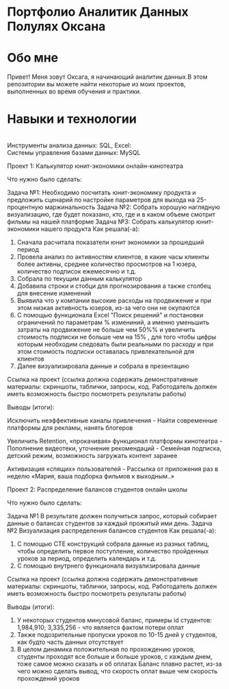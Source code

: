 # Портфолио Аналитик Данных Полулях Оксана
 
# Обо мне 
Привет! Меня зовут Оксага, я начинающий аналитик данных.В этом репозитории вы можете найти некоторые из моих проектов, выполненных во время обучения и практики.

# Навыки и технологии
<br> Инструменты анализа данных: SQL, Excel:
<br>Системы управления базами данных: MySQL


Проект 1: Калькулятор юнит-экономики онлайн-кинотеатра

Что нужно было сделать:

Задача №1: Необходимо посчитать юнит-экономику продукта и предложить сценарий по настройке параметров для выхода на 25-процентную маржинальность
Задача №2: Собрать хорошую наглядную визуализацию, где будет показано, кто, где и в каком объеме смотрит фильмы на нашей платформе
Задача №3: Собрать калькулятор юнит-экономики нашего продукта
Как решала(-а): 
1. Сначала расчитала показатели юнит экономики за прошедший период
2. Провела анализ по активностям клиентов, в какие часы клиенты более активны, среднее количество просмотров на 1 юзера, количество подписок ежемесячно и т.д.
3. Собрала по текущим данным калькулятор
4. Добавила строки и стобци для прогнозирования а также столбец для внесение изменений
5. Выявила что у компании высокие расходы на продвижение и при этом низкая активность юзеров, из-за чего они не окупаются
6. С помощью функционала Excel "Поиск решений" и постановки ограничений по параметрам % измениний, а именно уменьшить затраты на продвижение не больше чем 50%% и увеличить стоимость подписки не больше чем на 15% , для того чтобы цифры которым необходим следовать были реальными по расходу и при этом стоимость подписки оставалась привлекательной для клиентов
7. Далее визуализировала данные и собрала в презентацию

Ссылка на проект (ссылка должна содержать демонстративные материалы: скриншоты, таблички, запросы, код. Работодатель должен иметь возможность быстро посмотреть результаты работы)

Выводы (итоги):

Исключить неэффективные каналы привлечения - Найти современные платформы для рекламы, нанять блогеров

Увеличить Retention, «прокачивая» функционал платформы кинотеатра - Пополнение видеотеки, уточнение рекомендаций - Семейная подписка, детский режим, возможность загружать контент заранее

Активизация «спящих» пользователей - Рассылка от приложения раз в неделю «Мария, ваша подборка фильмов к выходным..»


Проект 2: Распределение балансов студентов онлайн школы

Что нужно было сделать:

Задача №1 В результате должен получиться запрос, который собирает данные о балансах студентов за каждый прожитый ими день.
Задача №2 Визуализация распределения балансов студентов
Как решала(-а): 

1. С помощью CTE конструкций собрала данные из разных таблиц, чтобы определить первое поступление, количество пройденных уроков за период, определить календарь и т.д.
2. С помощью внутрнего функционала визуализировала данные

Ссылка на проект (ссылка должна содержать демонстративные материалы: скриншоты, таблички, запросы, код. Работодатель должен иметь возможность быстро посмотреть результаты работы)

Выводы (итоги):

1. У некоторых студентов минусовой баланс, примеры id студентов: 1,984,910; 3,335,256 - что является фактом потери оплат
2. Также подозрительные пропуски уроков по 10-15 дней у студентов, как будто часть данных отсутствует
3. В целом динамика положительная по прохождению уроков, студенты проходят все больше и больше уроков, с каждым днем, тоже самое можно сказать и об оплатах
Баланс плавно растет, из-за чего можно сделать вывод, что скорость оплат выше чем скорость прохождений уроков


